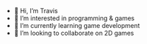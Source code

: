 - 👋 Hi, I’m Travis
- 👀 I’m interested in programming & games
- 🌱 I’m currently learning game development
- 💞️ I’m looking to collaborate on 2D games
